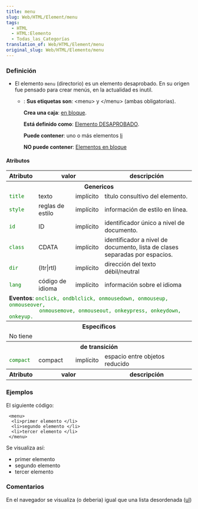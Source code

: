 ```yaml
---
title: menu
slug: Web/HTML/Element/menu
tags:
  - HTML
  - HTML:Elemento
  - Todas_las_Categorías
translation_of: Web/HTML/Element/menu
original_slug: Web/HTML/Elemento/menu
---
```

### Definición

- El elemento `menu` (directorio) es un elemento desaprobado. En su origen fue pensado para crear menús, en la actualidad es inutil.
  - : **Sus etiquetas son**: \<menu> y \</menu> (ambas obligatorias).
  
    **Crea una caja**: [en bloque](es/HTML/Elemento/Tipos_de_elementos#en_bloque).
    
    **Está definido como**: [Elemento DESAPROBADO](es/HTML/Elemento/Tipos_de_elementos#desaprobado).
    
    **Puede contener**: uno o más elementos [li](es/HTML/Elemento/li)
    
    **NO puede contener**: [Elementos en bloque](es/HTML/Elemento/Tipos_de_elementos#en_bloque)

#### Atributos

<table class="standard-table">
  <tbody>
    <tr>
      <th>Atributo</th>
      <th colspan="2">valor</th>
      <th>descripción</th>
    </tr>
    <tr>
      <th colspan="4">Genericos</th>
    </tr>
    <tr>
      <td><code style="color: green">title</code></td>
      <td>texto</td>
      <td>implícito</td>
      <td>título consultivo del elemento.</td>
    </tr>
    <tr>
      <td><code style="color: green">style</code></td>
      <td>reglas de estilo</td>
      <td>implícito</td>
      <td>información de estilo en línea.</td>
    </tr>
    <tr>
      <td><code style="color: green">id</code></td>
      <td>ID</td>
      <td>implícito</td>
      <td>identificador único a nivel de documento.</td>
    </tr>
    <tr>
      <td><code style="color: green">class</code></td>
      <td>CDATA</td>
      <td>implícito</td>
      <td>
        identificador a nivel de documento, lista de clases separadas por
        espacios.
      </td>
    </tr>
    <tr>
      <td><code style="color: green">dir</code></td>
      <td>(ltr|rtl)</td>
      <td>implícito</td>
      <td>dirección del texto débil/neutral</td>
    </tr>
    <tr>
      <td><code style="color: green">lang</code></td>
      <td>código de idioma</td>
      <td>implícito</td>
      <td>información sobre el idioma</td>
    </tr>
    <tr>
      <td colspan="4">
        <strong>Eventos</strong>:
        <code style="color: green"
          >onclick, ondblclick, onmousedown, onmouseup, onmouseover,
          onmousemove, onmouseout, onkeypress, onkeydown, onkeyup.</code
        >
      </td>
    </tr>
    <tr>
      <th colspan="4">Específicos</th>
    </tr>
    <tr>
      <td colspan="4">No tiene</td>
    </tr>
    <tr>
      <th colspan="4">de transición</th>
    </tr>
    <tr>
      <td><code style="color: green">compact</code></td>
      <td>compact</td>
      <td>implícito</td>
      <td>espacio entre objetos reducido</td>
    </tr>
    <tr>
      <th>Atributo</th>
      <th colspan="2">valor</th>
      <th>descripción</th>
    </tr>
  </tbody>
</table>

### Ejemplos

El siguiente código:

```
 <menu>
  <li>primer elemento </li>
  <li>segundo elemento </li>
  <li>tercer elemento </li>
 </menu>
```

Se visualiza así:

- primer elemento
- segundo elemento
- tercer elemento

### Comentarios

En el navegador se visualiza (o deberia) igual que una lista desordenada ([ul](es/HTML/Elemento/ul))
